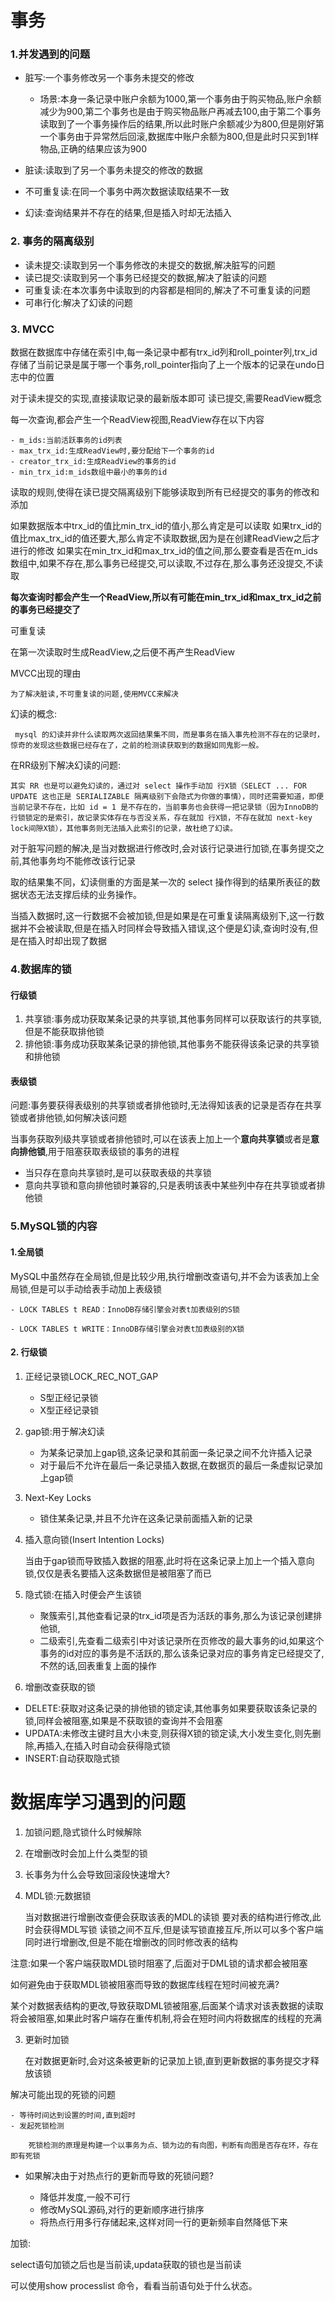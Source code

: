 # 事务

### 1.并发遇到的问题

- 脏写:一个事务修改另一个事务未提交的修改

	- 场景:本身一条记录中账户余额为1000,第一个事务由于购买物品,账户余额减少为900,第二个事务也是由于购买物品账户再减去100,由于第二个事务读取到了一个事务操作后的结果,所以此时账户余额减少为800,但是刚好第一个事务由于异常然后回滚,数据库中账户余额为800,但是此时只买到1样物品,正确的结果应该为900
- 脏读:读取到了另一个事务未提交的修改的数据
- 不可重复读:在同一个事务中两次数据读取结果不一致
- 幻读:查询结果并不存在的结果,但是插入时却无法插入

### 2. 事务的隔离级别

 - 读未提交:读取到另一个事务修改的未提交的数据,解决脏写的问题
 - 读已提交:读取到另一个事务已经提交的数据,解决了脏读的问题
 - 可重复读:在本次事务中读取到的内容都是相同的,解决了不可重复读的问题
 - 可串行化:解决了幻读的问题

### 3. MVCC

数据在数据库中存储在索引中,每一条记录中都有trx_id列和roll_pointer列,trx_id存储了当前记录是属于哪一个事务,roll_pointer指向了上一个版本的记录在undo日志中的位置

对于读未提交的实现,直接读取记录的最新版本即可
读已提交,需要ReadView概念

每一次查询,都会产生一个ReadView视图,ReadView存在以下内容

	- m_ids:当前活跃事务的id列表
	- max_trx_id:生成ReadView时,要分配给下一个事务的id
	- creator_trx_id:生成ReadView的事务的id
	- min_trx_id:m_ids数组中最小的事务的id

读取的规则,使得在读已提交隔离级别下能够读取到所有已经提交的事务的修改和添加

如果数据版本中trx_id的值比min_trx_id的值小,那么肯定是可以读取
如果trx_id的值比max_trx_id的值还要大,那么肯定不读取数据,因为是在创建ReadView之后才进行的修改
如果实在min_trx_id和max_trx_id的值之间,那么要查看是否在m_ids数组中,如果不存在,那么事务已经提交,可以读取,不过存在,那么事务还没提交,不读取

**每次查询时都会产生一个ReadView,所以有可能在min_trx_id和max_trx_id之前的事务已经提交了**



可重复读

在第一次读取时生成ReadView,之后便不再产生ReadView

MVCC出现的理由

	为了解决脏读,不可重复读的问题,使用MVCC来解决

幻读的概念:

	 mysql 的幻读并非什么读取两次返回结果集不同，而是事务在插入事先检测不存在的记录时，惊奇的发现这些数据已经存在了，之前的检测读获取到的数据如同鬼影一般。

在RR级别下解决幻读的问题:

```text
其实 RR 也是可以避免幻读的，通过对 select 操作手动加 行X锁（SELECT ... FOR UPDATE 这也正是 SERIALIZABLE 隔离级别下会隐式为你做的事情），同时还需要知道，即便当前记录不存在，比如 id = 1 是不存在的，当前事务也会获得一把记录锁（因为InnoDB的行锁锁定的是索引，故记录实体存在与否没关系，存在就加 行X锁，不存在就加 next-key lock间隙X锁），其他事务则无法插入此索引的记录，故杜绝了幻读。
```

对于脏写问题的解决,是当对数据进行修改时,会对该行记录进行加锁,在事务提交之前,其他事务均不能修改该行记录


取的结果集不同，幻读侧重的方面是某一次的 select 操作得到的结果所表征的数据状态无法支撑后续的业务操作。


当插入数据时,这一行数据不会被加锁,但是如果是在可重复读隔离级别下,这一行数据并不会被读取,但是在插入时同样会导致插入错误,这个便是幻读,查询时没有,但是在插入时却出现了数据



### 4.数据库的锁

#### 行级锁

1. 共享锁:事务成功获取某条记录的共享锁,其他事务同样可以获取该行的共享锁,但是不能获取排他锁
2. 排他锁:事务成功获取某条记录的排他锁,其他事务不能获得该条记录的共享锁和排他锁

#### 表级锁

问题:事务要获得表级别的共享锁或者排他锁时,无法得知该表的记录是否存在共享锁或者排他锁,如何解决该问题

当事务获取列级共享锁或者排他锁时,可以在该表上加上一个**意向共享锁**或者是**意向排他锁**,用于阻塞获取表级锁的事务的进程

- 当只存在意向共享锁时,是可以获取表级的共享锁
- 意向共享锁和意向排他锁时兼容的,只是表明该表中某些列中存在共享锁或者排他锁

### 5.MySQL锁的内容

#### 1.全局锁

 MySQL中虽然存在全局锁,但是比较少用,执行增删改查语句,并不会为该表加上全局锁,但是可以手动给表手动加上表级锁

	- LOCK TABLES t READ：InnoDB存储引擎会对表t加表级别的S锁
	
	- LOCK TABLES t WRITE：InnoDB存储引擎会对表t加表级别的X锁

#### 2. 行级锁

1. 正经记录锁LOCK_REC_NOT_GAP	

	- S型正经记录锁
	- X型正经记录锁

2. gap锁:用于解决幻读

	- 为某条记录加上gap锁,这条记录和其前面一条记录之间不允许插入记录
	- 对于最后不允许在最后一条记录插入数据,在数据页的最后一条虚拟记录加上gap锁

3. Next-Key Locks

	- 锁住某条记录,并且不允许在这条记录前面插入新的记录

4. 插入意向锁(Insert Intention Locks)

	当由于gap锁而导致插入数据的阻塞,此时将在这条记录上加上一个插入意向锁,仅仅是表名要插入这条数据但是被阻塞了而已

5. 隐式锁:在插入时便会产生该锁

	- 聚簇索引,其他查看记录的trx_id项是否为活跃的事务,那么为该记录创建排他锁,
	- 二级索引,先查看二级索引中对该记录所在页修改的最大事务的id,如果这个事务的id对应的事务是不活跃的,那么该条记录对应的事务肯定已经提交了,不然的话,回表重复上面的操作


6. 增删改查获取的锁

- DELETE:获取对这条记录的排他锁的锁定读,其他事务如果要获取该条记录的锁,同样会被阻塞,如果是不获取锁的查询并不会阻塞
- UPDATA:未修改主键时且大小未变,则获得X锁的锁定读,大小发生变化,则先删除,再插入,在插入时自动会获得隐式锁
- INSERT:自动获取隐式锁



# 数据库学习遇到的问题 #

1. 加锁问题,隐式锁什么时候解除
2. 在增删改时会加上什么类型的锁

1. 长事务为什么会导致回滚段快速增大?

2. MDL锁:元数据锁

	当对数据进行增删改查便会获取该表的MDL的读锁
	要对表的结构进行修改,此时会获得MDL写锁
	读锁之间不互斥,但是读写锁直接互斥,所以可以多个客户端同时进行增删改,但是不能在增删改的同时修改表的结构

注意:如果一个客户端获取MDL锁时阻塞了,后面对于DML锁的请求都会被阻塞

如何避免由于获取MDL锁被阻塞而导致的数据库线程在短时间被充满?

某个对数据表结构的更改,导致获取DML锁被阻塞,后面某个请求对该表数据的读取将会被阻塞,如果此时客户端存在重传机制,将会在短时间内将数据库的线程的充满


3. 更新时加锁

	在对数据更新时,会对这条被更新的记录加上锁,直到更新数据的事务提交才释放该锁


解决可能出现的死锁的问题

	- 等待时间达到设置的时间,直到超时
	- 发起死锁检测
	
		死锁检测的原理是构建一个以事务为点、锁为边的有向图，判断有向图是否存在环，存在即有死锁

- 如果解决由于对热点行的更新而导致的死锁问题?

	- 降低并发度,一般不可行
	- 修改MySQL源码,对行的更新顺序进行排序
	- 将热点行用多行存储起来,这样对同一行的更新频率自然降低下来


加锁:

select语句加锁之后也是当前读,updata获取的锁也是当前读


可以使用show processlist 命令，看看当前语句处于什么状态。



